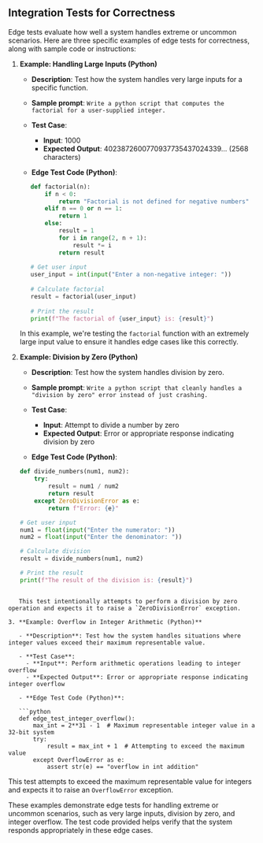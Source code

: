 ## Integration Tests for Correctness
Edge tests evaluate how well a system handles extreme or uncommon scenarios. Here are three specific examples of edge tests for correctness, along with sample code or instructions:

1. **Example: Handling Large Inputs (Python)**

   - **Description**: Test how the system handles very large inputs for a specific function.
   - **Sample prompt**: ```Write a python script that computes the factorial for a user-supplied integer.```
   - **Test Case**:
     - **Input**: 1000
     - **Expected Output**: 4023872600770937735437024339... (2568 characters)

   - **Edge Test Code (Python)**:

   ```python
      def factorial(n):
          if n < 0:
              return "Factorial is not defined for negative numbers"
          elif n == 0 or n == 1:
              return 1
          else:
              result = 1
              for i in range(2, n + 1):
                  result *= i
              return result
      
      # Get user input
      user_input = int(input("Enter a non-negative integer: "))
      
      # Calculate factorial
      result = factorial(user_input)
      
      # Print the result
      print(f"The factorial of {user_input} is: {result}")
   ```

   In this example, we're testing the `factorial` function with an extremely large input value to ensure it handles edge cases like this correctly.

2. **Example: Division by Zero (Python)**

   - **Description**: Test how the system handles division by zero.
   - **Sample prompt**: ```Write a python script that cleanly handles a "division by zero" error instead of just crashing.```
   - **Test Case**:
     - **Input**: Attempt to divide a number by zero
     - **Expected Output**: Error or appropriate response indicating division by zero

   - **Edge Test Code (Python)**:

   ```python
   def divide_numbers(num1, num2):
       try:
           result = num1 / num2
           return result
       except ZeroDivisionError as e:
           return f"Error: {e}"
   
   # Get user input
   num1 = float(input("Enter the numerator: "))
   num2 = float(input("Enter the denominator: "))
   
   # Calculate division
   result = divide_numbers(num1, num2)
   
   # Print the result
   print(f"The result of the division is: {result}")
```

   This test intentionally attempts to perform a division by zero operation and expects it to raise a `ZeroDivisionError` exception.

3. **Example: Overflow in Integer Arithmetic (Python)**

   - **Description**: Test how the system handles situations where integer values exceed their maximum representable value.

   - **Test Case**:
     - **Input**: Perform arithmetic operations leading to integer overflow
     - **Expected Output**: Error or appropriate response indicating integer overflow

   - **Edge Test Code (Python)**:

   ```python
   def edge_test_integer_overflow():
       max_int = 2**31 - 1  # Maximum representable integer value in a 32-bit system
       try:
           result = max_int + 1  # Attempting to exceed the maximum value
       except OverflowError as e:
           assert str(e) == "overflow in int addition"
   ```

   This test attempts to exceed the maximum representable value for integers and expects it to raise an `OverflowError` exception.

These examples demonstrate edge tests for handling extreme or uncommon scenarios, such as very large inputs, division by zero, and integer overflow. The test code provided helps verify that the system responds appropriately in these edge cases.
